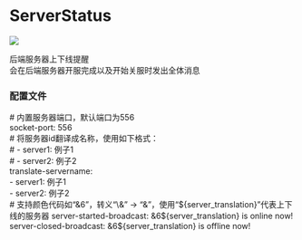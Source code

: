 # ServerStatus
[![](https://jitpack.io/v/Osiris-Team/Dream-Yaml.svg)](https://jitpack.io/#Osiris-Team/Dream-Yaml)  
  
后端服务器上下线提醒  
会在后端服务器开服完成以及开始关服时发出全体消息
### 配置文件
\# 内置服务器端口，默认端口为556  
socket-port: 556  
\# 将服务器id翻译成名称，使用如下格式：  
\# - server1: 例子1  
\# - server2: 例子2  
translate-servername:   
  \- server1: 例子1  
  \- server2: 例子2  
\# 支持颜色代码如“&6”，转义“\\&” -> “\&”，使用“${server_translation}”代表上下线的服务器  
server-started-broadcast: &6${server_translation} is online now!  
server-closed-broadcast: &6${server_translation} is offline now!  
